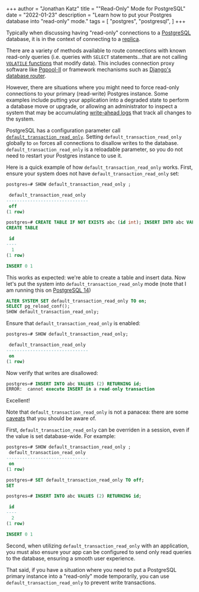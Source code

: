 +++
author = "Jonathan Katz"
title = "\"Read-Only\" Mode for PostgreSQL"
date = "2022-01-23"
description = "Learn how to put your Postgres database into \"read-only\" mode."
tags = [
    "postgres",
    "postgresql",
]
+++

Typically when discussing having "read-only" connections to a [PostgreSQL](https://www.postgresql.org) database, it is in the context of connecting to a [replica](https://www.postgresql.org/docs/current/high-availability.html).

There are a variety of methods available to route connections with known read-only queries (i.e. queries with `SELECT` statements...that are not calling [`VOLATILE` functions](https://www.postgresql.org/docs/current/xfunc-volatility.html) that modify data). This includes connection proxy software like [Pgpool-II](https://www.pgpool.net/) or framework mechanisms such as [Django's database router](https://docs.djangoproject.com/en/4.0/topics/db/multi-db/#automatic-database-routing).

However, there are situations where you might need to force read-only connections to your primary (read-write) Postgres instance. Some examples include putting your application into a degraded state to perform a database move or upgrade, or allowing an administrator to inspect a system that may be accumulating [write-ahead logs](https://www.postgresql.org/docs/current/wal-intro.html) that track all changes to the system.

PostgreSQL has a configuration parameter call [`default_transaction_read_only`](https://www.postgresql.org/docs/current/runtime-config-client.html#GUC-DEFAULT-TRANSACTION-READ-ONLY). Setting `default_transaction_read_only` globally to `on` forces all connections to disallow writes to the database. `default_transaction_read_only` is a reloadable parameter, so you do not need to restart your Postgres instance to use it.

Here is a quick example of how `default_transaction_read_only` works. First, ensure your system does not have `default_transaction_read_only` set:

```sql
postgres=# SHOW default_transaction_read_only ;

 default_transaction_read_only
-------------------------------
 off
(1 row)

postgres=# CREATE TABLE IF NOT EXISTS abc (id int); INSERT INTO abc VALUES (1) RETURNING id;
CREATE TABLE

 id
----
  1
(1 row)

INSERT 0 1
```

This works as expected: we're able to create a table and insert data. Now let's put the system into `default_transaction_read_only` mode (note that I am running this on [PostgreSQL 14](https://www.postgresql.org/about/news/postgresql-14-released-2318/))

```sql
ALTER SYSTEM SET default_transaction_read_only TO on;
SELECT pg_reload_conf();
SHOW default_transaction_read_only;
```

Ensure that `default_transaction_read_only` is enabled:

```sql
postgres=# SHOW default_transaction_read_only;

 default_transaction_read_only
-------------------------------
 on
(1 row)
```

Now verify that writes are disallowed:

```sql
postgres=# INSERT INTO abc VALUES (2) RETURNING id;
ERROR:  cannot execute INSERT in a read-only transaction
```

Excellent!

Note that `default_transaction_read_only` is not a panacea: there are some [caveats](https://en.wikipedia.org/wiki/Caveat_emptor) that you should be aware of.

First, `default_transaction_read_only` can be overriden in a session, even if the value is set database-wide. For example:

```sql
postgres=# SHOW default_transaction_read_only ;
 default_transaction_read_only
-------------------------------
 on
(1 row)

postgres=# SET default_transaction_read_only TO off;
SET

postgres=# INSERT INTO abc VALUES (2) RETURNING id;

 id
----
  2
(1 row)

INSERT 0 1
```

Second, when utilizing `default_transaction_read_only` with an application, you must also ensure your app can be configured to send only read queries to the database, ensuring a smooth user experience.

That said, if you have a situation where you need to put a PostgreSQL primary instance into a "read-only" mode temporarily, you can use `default_transaction_read_only` to prevent write transactions.
